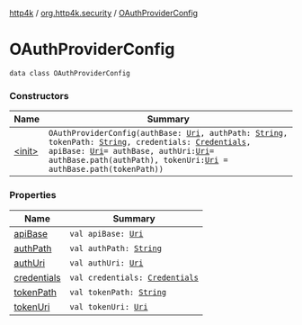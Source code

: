 [http4k](../../index.md) / [org.http4k.security](../index.md) / [OAuthProviderConfig](./index.md)

# OAuthProviderConfig

`data class OAuthProviderConfig`

### Constructors

| Name | Summary |
|---|---|
| [&lt;init&gt;](-init-.md) | `OAuthProviderConfig(authBase: `[`Uri`](../../org.http4k.core/-uri/index.md)`, authPath: `[`String`](https://kotlinlang.org/api/latest/jvm/stdlib/kotlin/-string/index.html)`, tokenPath: `[`String`](https://kotlinlang.org/api/latest/jvm/stdlib/kotlin/-string/index.html)`, credentials: `[`Credentials`](../../org.http4k.core/-credentials/index.md)`, apiBase: `[`Uri`](../../org.http4k.core/-uri/index.md)` = authBase, authUri: `[`Uri`](../../org.http4k.core/-uri/index.md)` = authBase.path(authPath), tokenUri: `[`Uri`](../../org.http4k.core/-uri/index.md)` = authBase.path(tokenPath))` |

### Properties

| Name | Summary |
|---|---|
| [apiBase](api-base.md) | `val apiBase: `[`Uri`](../../org.http4k.core/-uri/index.md) |
| [authPath](auth-path.md) | `val authPath: `[`String`](https://kotlinlang.org/api/latest/jvm/stdlib/kotlin/-string/index.html) |
| [authUri](auth-uri.md) | `val authUri: `[`Uri`](../../org.http4k.core/-uri/index.md) |
| [credentials](credentials.md) | `val credentials: `[`Credentials`](../../org.http4k.core/-credentials/index.md) |
| [tokenPath](token-path.md) | `val tokenPath: `[`String`](https://kotlinlang.org/api/latest/jvm/stdlib/kotlin/-string/index.html) |
| [tokenUri](token-uri.md) | `val tokenUri: `[`Uri`](../../org.http4k.core/-uri/index.md) |

